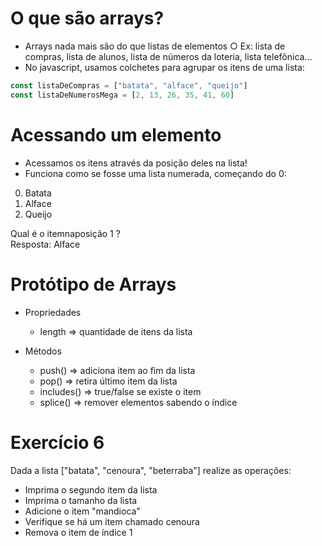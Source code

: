# O que são arrays?

- Arrays nada mais são do que listas de elementos
○ Ex: lista de compras, lista de alunos, lista de números 
da loteria, lista telefônica…
- No javascript, usamos colchetes para agrupar os itens 
de uma lista:

```javascript
const listaDeCompras = ["batata", "alface", "queijo"]
const listaDeNumerosMega = [2, 13, 26, 35, 41, 60]
```

# Acessando um elemento
- Acessamos os itens através da posição deles na lista!
- Funciona como se fosse uma lista numerada, 
começando do 0:

0. Batata <br>
1. Alface <br>
2. Queijo <br>

Qual é o itemnaposição 1 ?<br>
Resposta: Alface

# Protótipo de Arrays
- Propriedades
    - length ⇒ quantidade de itens da lista

- Métodos
    - push() ⇒ adiciona item ao fim da lista
    - pop() ⇒ retira último item da lista
    - includes() ⇒ true/false se existe o item
    - splice() ⇒ remover elementos sabendo o índice

# Exercício 6
Dada a lista ["batata", "cenoura", "beterraba"] realize as 
operações:
- Imprima o segundo item da lista
- Imprima o tamanho da lista
- Adicione o item "mandioca"
- Verifique se há um item chamado cenoura
- Remova o item de índice 1